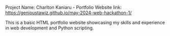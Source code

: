 Project Name: Charlton Kaniaru - Portfolio
Website link: https://genioustawiz.github.io/may-2024-web-hackathon-1/

This is a basic HTML portfolio website showcasing my skills and experience in web development and Python scripting.
 
